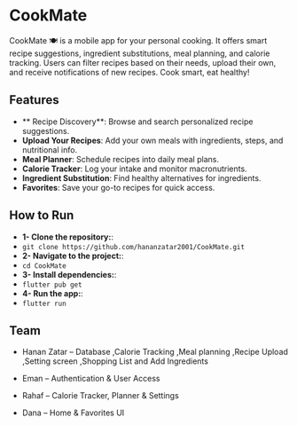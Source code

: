# CookMate
CookMate 🍽️ is a mobile app for your personal cooking. It offers smart recipe suggestions, ingredient substitutions, meal planning, and calorie tracking. Users can filter recipes based on their needs, upload their own, and receive notifications of new recipes. Cook smart, eat healthy!

## Features

-  ** Recipe Discovery**: Browse and search personalized recipe suggestions.
-  **Upload Your Recipes**: Add your own meals with ingredients, steps, and nutritional info.
-  **Meal Planner**: Schedule recipes into daily meal plans.
-  **Calorie Tracker**: Log your intake and monitor macronutrients.
-  **Ingredient Substitution**: Find healthy alternatives for ingredients.
-  **Favorites**: Save your go-to recipes for quick access.

## How to Run

-  **1- Clone the repository:**:
-  `git clone https://github.com/hananzatar2001/CookMate.git`
-  **2- Navigate to the project:**:
-  `cd CookMate`
-  **3- Install dependencies:**:
-  `flutter pub get`
-  **4- Run the app:**:
-  `flutter run`


## Team
- Hanan Zatar – Database ,Calorie Tracking ,Meal planning ,Recipe Upload ,Setting screen ,Shopping List and Add Ingredients 

- Eman – Authentication & User Access

- Rahaf – Calorie Tracker, Planner & Settings

- Dana – Home & Favorites UI
